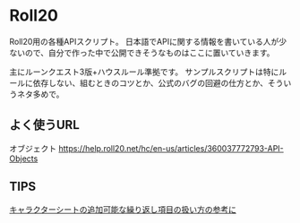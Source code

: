 # Roll20
Roll20用の各種APIスクリプト。
日本語でAPIに関する情報を書いている人が少ないので、自分で作った中で公開できそうなものはここに置いていきます。

主にルーンクエスト3版+ハウスルール準拠です。
サンプルスクリプトは特にルールに依存しない、組むときのコツとか、公式のバグの回避の仕方とか、そういうネタ多めで。

## よく使うURL
オブジェクト https://help.roll20.net/hc/en-us/articles/360037772793-API-Objects


## TIPS
[キャラクターシートの追加可能な繰り返し項目の扱い方の参考に](https://github.com/runequest77/Roll20/blob/master/%E3%82%AD%E3%83%A3%E3%83%A9%E3%82%AF%E3%82%BF%E3%83%BC%E3%82%B7%E3%83%BC%E3%83%88%E3%81%AE%E7%B9%B0%E3%82%8A%E8%BF%94%E3%81%97%E3%82%BB%E3%82%AF%E3%82%B7%E3%83%A7%E3%83%B3%E3%82%92%E5%8F%96%E3%82%8A%E5%87%BA%E3%81%99%E3%82%B5%E3%83%B3%E3%83%97%E3%83%AB.js
)
